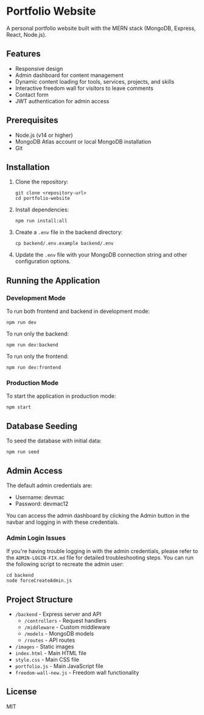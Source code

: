# Portfolio Website

A personal portfolio website built with the MERN stack (MongoDB, Express, React, Node.js).

## Features

- Responsive design
- Admin dashboard for content management
- Dynamic content loading for tools, services, projects, and skills
- Interactive freedom wall for visitors to leave comments
- Contact form
- JWT authentication for admin access

## Prerequisites

- Node.js (v14 or higher)
- MongoDB Atlas account or local MongoDB installation
- Git

## Installation

1. Clone the repository:
   ```
   git clone <repository-url>
   cd portfolio-website
   ```

2. Install dependencies:
   ```
   npm run install:all
   ```

3. Create a `.env` file in the backend directory:
   ```
   cp backend/.env.example backend/.env
   ```

4. Update the `.env` file with your MongoDB connection string and other configuration options.

## Running the Application

### Development Mode

To run both frontend and backend in development mode:

```
npm run dev
```

To run only the backend:

```
npm run dev:backend
```

To run only the frontend:

```
npm run dev:frontend
```

### Production Mode

To start the application in production mode:

```
npm start
```

## Database Seeding

To seed the database with initial data:

```
npm run seed
```

## Admin Access

The default admin credentials are:
- Username: devmac
- Password: devmac12

You can access the admin dashboard by clicking the Admin button in the navbar and logging in with these credentials.

### Admin Login Issues

If you're having trouble logging in with the admin credentials, please refer to the `ADMIN-LOGIN-FIX.md` file for detailed troubleshooting steps. You can run the following script to recreate the admin user:

```
cd backend
node forceCreateAdmin.js
```

## Project Structure

- `/backend` - Express server and API
  - `/controllers` - Request handlers
  - `/middleware` - Custom middleware
  - `/models` - MongoDB models
  - `/routes` - API routes
- `/images` - Static images
- `index.html` - Main HTML file
- `style.css` - Main CSS file
- `portfolio.js` - Main JavaScript file
- `freedom-wall-new.js` - Freedom wall functionality

## License

MIT
